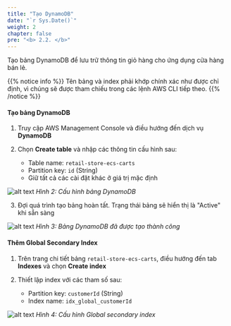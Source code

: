 ```yaml
---
title: "Tạo DynamoDB"
date: "`r Sys.Date()`"
weight: 2
chapter: false
pre: "<b> 2.2. </b>"
---
```


Tạo bảng DynamoDB để lưu trữ thông tin giỏ hàng cho ứng dụng cửa hàng bán lẻ.

{{% notice info %}}
Tên bảng và index phải khớp chính xác như được chỉ định, vì chúng sẽ được tham chiếu trong các lệnh AWS CLI tiếp theo.
{{% /notice %}}

#### Tạo bảng DynamoDB

1. Truy cập AWS Management Console và điều hướng đến dịch vụ **DynamoDB**

2. Chọn **Create table** và nhập các thông tin cấu hình sau:
   * Table name: `retail-store-ecs-carts`
   * Partition key: `id` (String) 
   * Giữ tất cả các cài đặt khác ở giá trị mặc định

![alt text](/images/2-prerequisites/2.2-create-dynamodb/image.png)
*Hình 2: Cấu hình bảng DynamoDB*

3. Đợi quá trình tạo bảng hoàn tất. Trạng thái bảng sẽ hiển thị là "Active" khi sẵn sàng

![alt text](/images/2-prerequisites/2.2-create-dynamodb/image-1.png)
*Hình 3: Bảng DynamoDB đã được tạo thành công*

#### Thêm Global Secondary Index

1. Trên trang chi tiết bảng `retail-store-ecs-carts`, điều hướng đến tab **Indexes** và chọn **Create index**

2. Thiết lập index với các tham số sau:
   * Partition key: `customerId` (String)
   * Index name: `idx_global_customerId`

![alt text](/images/2-prerequisites/2.2-create-dynamodb/image-2.png)
*Hình 4: Cấu hình Global secondary index*